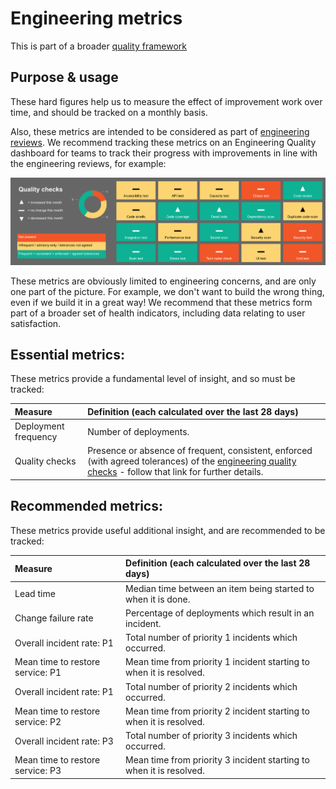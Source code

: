 # Engineering metrics

This is part of a broader [quality framework](README.md)

## Purpose & usage

These hard figures help us to measure the effect of improvement work over time, and should be tracked on a monthly basis.

Also, these metrics are intended to be considered as part of [engineering reviews](review.md). We recommend tracking these metrics on an Engineering Quality dashboard for teams to track their progress with improvements in line with the engineering reviews, for example:

![Example Dashboard](quality-dashboard.png)

These metrics are obviously limited to engineering concerns, and are only one part of the picture. For example, we don't want to build the wrong thing, even if we build it in a great way! We recommend that these metrics form part of a broader set of health indicators, including data relating to user satisfaction.

## Essential metrics:

These metrics provide a fundamental level of insight, and so must be tracked:

| Measure | Definition (each calculated over the last 28 days) |
|:---|:---|
| Deployment frequency | Number of deployments.
| Quality checks | Presence or absence of frequent, consistent, enforced (with agreed tolerances) of the [engineering quality checks](quality-checks.md) - follow that link for further details.

## Recommended metrics:

These metrics provide useful additional insight, and are recommended to be tracked:

| Measure | Definition (each calculated over the last 28 days) |
|:---|:---|
| Lead time | Median time between an item being started to when it is done.
| Change failure rate | Percentage of deployments which result in an incident.
| Overall incident rate: P1 | Total number of priority 1 incidents which occurred.
| Mean time to restore service: P1 | Mean time from priority 1 incident starting to when it is resolved.
| Overall incident rate: P1 | Total number of priority 2 incidents which occurred.
| Mean time to restore service: P2 | Mean time from priority 2 incident starting to when it is resolved.
| Overall incident rate: P3 | Total number of priority 3 incidents which occurred.
| Mean time to restore service: P3 | Mean time from priority 3 incident starting to when it is resolved.
